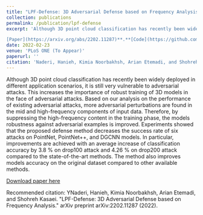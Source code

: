 ```yaml
---
title: "LPF-Defense: 3D Adversarial Defense based on Frequency Analysis"
collection: publications
permalink: /publication/lpf-defense
excerpt: 'Although 3D point cloud classification has recently been widely deployed in different application scenarios, it is still very vulnerable to adversarial attacks. This increases the importance of robust training of 3D models in the face of adversarial attacks. Based on our analysis on the performance of existing adversarial attacks, more adversarial perturbations are found in the mid and high-frequency components of input data. Therefore, by suppressing the high-frequency content in the training phase, the models robustness against adversarial examples is improved. Experiments showed that the proposed defense method decreases the success rate of six attacks on PointNet, PointNet++, and DGCNN models. In particular, improvements are achieved with an average increase of classification accuracy by 3.8 % on drop100 attack and 4.26 % on drop200 attack compared to the state-of-the-art methods. The method also improves models accuracy on the original dataset compared to other available methods.

[Paper](https://arxiv.org/abs/2202.11287)**.**[Code](https://github.com/kimianoorbakhsh/LPF-Defense)'
date: 2022-02-23
venue: 'PLoS ONE (To Appear)'
paperurl: ''
citation: 'Naderi, Hanieh, Kimia Noorbakhsh, Arian Etemadi, and Shohreh Kasaei. "LPF-Defense: 3D Adversarial Defense based on Frequency Analysis." arXiv preprint arXiv:2202.11287 (2022).'
---
```

Although 3D point cloud classification has recently been widely deployed in different application scenarios, it is still very vulnerable to adversarial attacks. This increases the importance of robust training of 3D models in the face of adversarial attacks. Based on our analysis on the performance of existing adversarial attacks, more adversarial perturbations are found in the mid and high-frequency components of input data. Therefore, by suppressing the high-frequency content in the training phase, the models robustness against adversarial examples is improved. Experiments showed that the proposed defense method decreases the success rate of six attacks on PointNet, PointNet++, and DGCNN models. In particular, improvements are achieved with an average increase of classification accuracy by 3.8 % on drop100 attack and 4.26 % on drop200 attack compared to the state-of-the-art methods. The method also improves models accuracy on the original dataset compared to other available methods.

[Download paper here](https://arxiv.org/abs/2202.11287)

Recommended citation: YNaderi, Hanieh, Kimia Noorbakhsh, Arian Etemadi, and Shohreh Kasaei. "LPF-Defense: 3D Adversarial Defense based on Frequency Analysis." arXiv preprint arXiv:2202.11287 (2022).